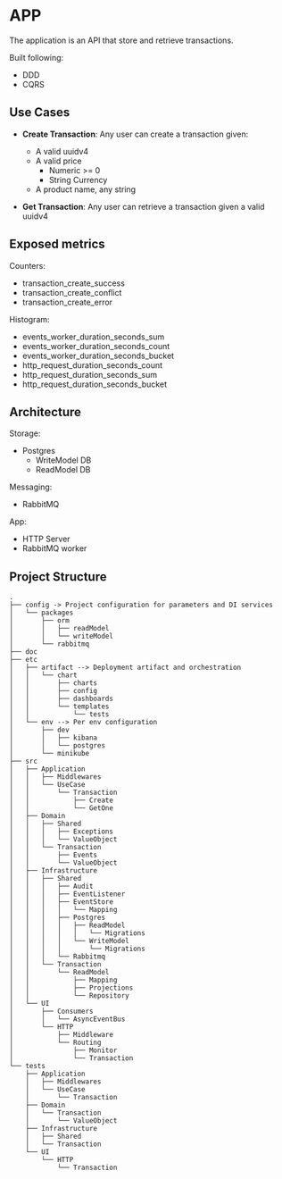 # APP

The application is an API that store and retrieve transactions.

Built following:
- DDD 
- CQRS

## Use Cases

- **Create Transaction**: Any user can create a transaction given:
    - A valid uuidv4
    - A valid price 
        - Numeric >= 0
        - String Currency 
    - A product name, any string

- **Get Transaction**: Any user can retrieve a transaction given a valid uuidv4

## Exposed metrics

Counters:
- transaction_create_success
- transaction_create_conflict
- transaction_create_error

Histogram:
- events_worker_duration_seconds_sum
- events_worker_duration_seconds_count
- events_worker_duration_seconds_bucket
- http_request_duration_seconds_count
- http_request_duration_seconds_sum
- http_request_duration_seconds_bucket

## Architecture

Storage:
- Postgres
    - WriteModel DB
    - ReadModel DB

Messaging:
- RabbitMQ

App:
- HTTP Server
- RabbitMQ worker

## Project Structure

```
.
├── config -> Project configuration for parameters and DI services
│   └── packages
│       ├── orm
│       │   ├── readModel
│       │   └── writeModel
│       └── rabbitmq
├── doc
├── etc
│   ├── artifact --> Deployment artifact and orchestration
│   │   └── chart
│   │       ├── charts
│   │       ├── config
│   │       ├── dashboards
│   │       └── templates
│   │           └── tests
│   └── env --> Per env configuration
│       ├── dev
│       │   ├── kibana
│       │   └── postgres
│       └── minikube
├── src
│   ├── Application
│   │   ├── Middlewares
│   │   └── UseCase
│   │       └── Transaction
│   │           ├── Create
│   │           └── GetOne
│   ├── Domain
│   │   ├── Shared
│   │   │   ├── Exceptions
│   │   │   └── ValueObject
│   │   └── Transaction
│   │       ├── Events
│   │       └── ValueObject
│   ├── Infrastructure
│   │   ├── Shared
│   │   │   ├── Audit
│   │   │   ├── EventListener
│   │   │   ├── EventStore
│   │   │   │   └── Mapping
│   │   │   ├── Postgres
│   │   │   │   ├── ReadModel
│   │   │   │   │   └── Migrations
│   │   │   │   └── WriteModel
│   │   │   │       └── Migrations
│   │   │   └── Rabbitmq
│   │   └── Transaction
│   │       └── ReadModel
│   │           ├── Mapping
│   │           ├── Projections
│   │           └── Repository
│   └── UI
│       ├── Consumers
│       │   └── AsyncEventBus
│       └── HTTP
│           ├── Middleware
│           └── Routing
│               ├── Monitor
│               └── Transaction
└── tests
    ├── Application
    │   ├── Middlewares
    │   └── UseCase
    │       └── Transaction
    ├── Domain
    │   └── Transaction
    │       └── ValueObject
    ├── Infrastructure
    │   ├── Shared
    │   └── Transaction
    └── UI
        └── HTTP
            └── Transaction

```
